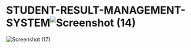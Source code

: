 # STUDENT-RESULT-MANAGEMENT-SYSTEM![Screenshot (14)](https://user-images.githubusercontent.com/69448886/209103112-3f6fcf03-1149-41b0-af63-6605d278da02.png)
![Screenshot (17)](https://user-images.githubusercontent.com/69448886/209104658-a32a79db-fe26-4c46-b99e-270bfae4a140.png)
